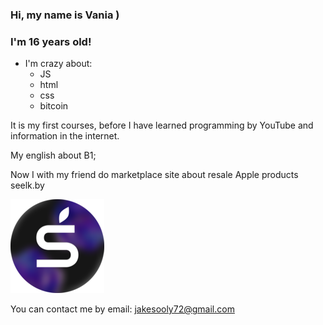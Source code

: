 ### Hi, my name is Vania )
### I'm 16 years old!
* I'm crazy about:
    * JS
    - html
    - css
    - bitcoin

It is my first courses, before I have learned programming by YouTube and information in the internet.

My english about B1;

Now I with my friend do marketplace site about resale Apple products seelk.by

[![link to site](seelk.png)](seelk.by)

You can contact me by email:
jakesooly72@gmail.com